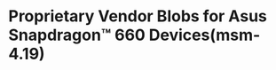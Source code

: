 Proprietary Vendor Blobs for Asus Snapdragon™ 660 Devices(msm-4.19)
======================================================================
